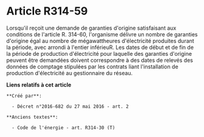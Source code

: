 # Article R314-59

Lorsqu'il reçoit une demande de garanties d'origine satisfaisant aux conditions de l'article R. 314-60, l'organisme délivre
un nombre de garanties d'origine égal au nombre de mégawattheures d'électricité produites durant la période, avec arrondi à
l'entier inférieuR. Les dates de début et de fin de la période de production d'électricité pour laquelle des garanties
d'origine peuvent être demandées doivent correspondre à des dates de relevés des données de comptage stipulées par les
contrats liant l'installation de production d'électricité au gestionnaire du réseau.

**Liens relatifs à cet article**

	**Créé par**:

	  - Décret n°2016-682 du 27 mai 2016 - art. 2

	**Anciens textes**:

	  - Code de l'énergie - art. R314-30 (T)
